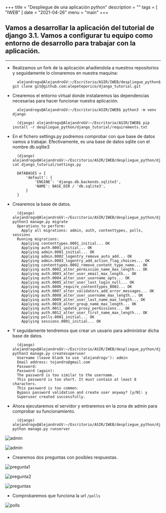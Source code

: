+++
title = "Despliegue de una aplicación python"
description = ""
tags = [
    "IWEB"
]
date = "2021-04-26"
menu = "main"
+++

## Vamos a desarrollar la aplicación del tutorial de django 3.1. Vamos a configurar tu equipo como entorno de desarrollo para trabajar con la aplicación.

------------------------------------------------------------------------------------------------

* Realizamos un fork de la aplicación añadiendola a nuestros repositorios y seguidamente lo clonaremos en nuestra maquina:

        alejandrogv@AlejandroGV:~/Escritorio/ASIR/IWEB/despliegue_python$ git clone git@github.com:alepeteporico/django_tutorial.git

* Crearemos el entorno virtual donde instalaremos las dependencias necesarias para hacer funcionar nuestra aplicación.

        alejandrogv@AlejandroGV:~/Escritorio/ASIR/IWEB$ python3 -m venv django

        (django) alejandrogv@AlejandroGV:~/Escritorio/ASIR/IWEB$ pip install -r despliegue_python/django_tutorial/requirements.txt

* En el fichero settings.py podremos comprobar con que base de datos vamos a trabajar. Efectivamente, es una base de datos sqlite con el nombre db.sqlite3

        (django) alejandrogv@AlejandroGV:~/Escritorio/ASIR/IWEB/despliegue_python/django_tutorial$ cat django_tutorial/settings.py

        DATABASES = {
            'default': {
                'ENGINE': 'django.db.backends.sqlite3',
                'NAME': BASE_DIR / 'db.sqlite3',
            }
        }

* Crearemos la base de datos.

        (django) alejandrogv@AlejandroGV:~/Escritorio/ASIR/IWEB/despliegue_python/django_tutorial$ python3 manage.py migrate
        Operations to perform:
          Apply all migrations: admin, auth, contenttypes, polls, sessions
        Running migrations:
          Applying contenttypes.0001_initial... OK
          Applying auth.0001_initial... OK
          Applying admin.0001_initial... OK
          Applying admin.0002_logentry_remove_auto_add... OK
          Applying admin.0003_logentry_add_action_flag_choices... OK
          Applying contenttypes.0002_remove_content_type_name... OK
          Applying auth.0002_alter_permission_name_max_length... OK
          Applying auth.0003_alter_user_email_max_length... OK
          Applying auth.0004_alter_user_username_opts... OK
          Applying auth.0005_alter_user_last_login_null... OK
          Applying auth.0006_require_contenttypes_0002... OK
          Applying auth.0007_alter_validators_add_error_messages... OK
          Applying auth.0008_alter_user_username_max_length... OK
          Applying auth.0009_alter_user_last_name_max_length... OK
          Applying auth.0010_alter_group_name_max_length... OK
          Applying auth.0011_update_proxy_permissions... OK
          Applying auth.0012_alter_user_first_name_max_length... OK
          Applying polls.0001_initial... OK
          Applying sessions.0001_initial... OK

* Y seguidamente tendremos que crear un usuario para administrar dicha base de datos.

        (django) alejandrogv@AlejandroGV:~/Escritorio/ASIR/IWEB/despliegue_python/django_tutorial$ python3 manage.py createsuperuser
        Username (leave blank to use 'alejandrogv'): admin
        Email address: tojandro@gmail.com
        Password: 
        Password (again): 
        The password is too similar to the username.
        This password is too short. It must contain at least 8 characters.
        This password is too common.
        Bypass password validation and create user anyway? [y/N]: y
        Superuser created successfully.

* Ahora ejecutaremos el servidor y entraremos en la zona de admin para comprobar su funcionamiento.

        (django) alejandrogv@AlejandroGV:~/Escritorio/ASIR/IWEB/despliegue_python/django_tutorial$ python manage.py runserver

![admin](/despliegue_python/1.png)

![admin](/despliegue_python/2.png)

* Crearemos dos preguntas con posibles respuestas.

![pregunta1](/despliegue_python/3.png)

![pregunta2](/despliegue_python/4.png)

![preguntas](/despliegue_python/5.png)

* Comprobaremos que funciona la url `/polls`

![polls](/despliegue_python/6.png)